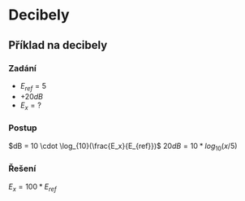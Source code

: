 # Decibely

## Příklad na decibely
### Zadání
- $E_{ref} = 5$
- $+20 dB$
- $E_x = ?$
### Postup
$dB = 10 \cdot \log_{10}(\frac{E_x}{E_{ref}})$
$20 dB = 10 * log_{10}(x/5)$
### Řešení
$E_x = 100 * E_{ref}$
